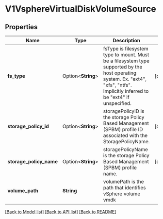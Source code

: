 # V1VsphereVirtualDiskVolumeSource

## Properties

Name | Type | Description | Notes
------------ | ------------- | ------------- | -------------
**fs_type** | Option<**String**> | fsType is filesystem type to mount. Must be a filesystem type supported by the host operating system. Ex. \"ext4\", \"xfs\", \"ntfs\". Implicitly inferred to be \"ext4\" if unspecified. | [optional]
**storage_policy_id** | Option<**String**> | storagePolicyID is the storage Policy Based Management (SPBM) profile ID associated with the StoragePolicyName. | [optional]
**storage_policy_name** | Option<**String**> | storagePolicyName is the storage Policy Based Management (SPBM) profile name. | [optional]
**volume_path** | **String** | volumePath is the path that identifies vSphere volume vmdk | 

[[Back to Model list]](../README.md#documentation-for-models) [[Back to API list]](../README.md#documentation-for-api-endpoints) [[Back to README]](../README.md)


